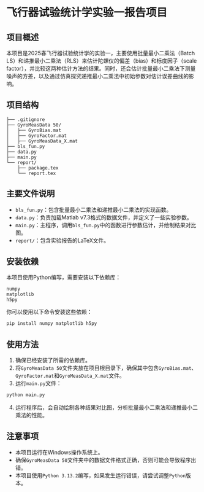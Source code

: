 # 飞行器试验统计学实验一报告项目

## 项目概述
本项目是2025春飞行器试验统计学的实验一，主要使用批量最小二乘法（Batch LS）和递推最小二乘法（RLS）来估计陀螺仪的偏差（bias）和标度因子（scale factor），并比较这两种估计方法的结果。同时，还会估计批量最小二乘法下测量噪声的方差，以及通过仿真探究递推最小二乘法中初始参数对估计误差曲线的影响。

## 项目结构
```plaintext
├── .gitignore
├── GyroMeasData 50/
│   ├── GyroBias.mat
│   ├── GyroFactor.mat
│   ├── GyroMeasData_X.mat
├── bls_fun.py
├── data.py
├── main.py
└── report/
    ├── package.tex
    └── report.tex
```

## 主要文件说明
- `bls_fun.py`：包含批量最小二乘法和递推最小二乘法的实现函数。
- `data.py`：负责加载Matlab v7.3格式的数据文件，并定义了一些实验参数。
- `main.py`：主程序，调用`bls_fun.py`中的函数进行参数估计，并绘制结果对比图。
- `report/`：包含实验报告的LaTeX文件。

## 安装依赖
本项目使用Python编写，需要安装以下依赖库：
```plaintext
numpy
matplotlib
h5py
```
你可以使用以下命令安装这些依赖：
```bash
pip install numpy matplotlib h5py
```

## 使用方法
1. 确保已经安装了所需的依赖库。
2. 将`GyroMeasData 50`文件夹放在项目根目录下，确保其中包含`GyroBias.mat`、`GyroFactor.mat`和`GyroMeasData_X.mat`文件。
3. 运行`main.py`文件：
```bash
python main.py
```
4. 运行程序后，会自动绘制各种结果对比图，分析批量最小二乘法和递推最小二乘法的性能。

## 注意事项
- 本项目运行在Windows操作系统上。
- 确保`GyroMeasData 50`文件夹中的数据文件格式正确，否则可能会导致程序出错。
- 本项目使用`Python 3.13.2`编写，如果发生运行错误，请尝试调整`Python`版本。